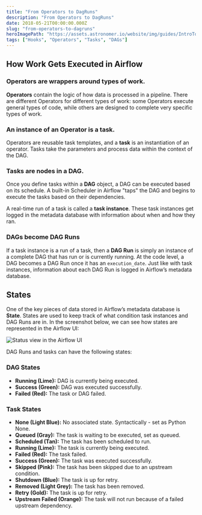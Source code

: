 ```yaml
---
title: "From Operators to DagRuns"
description: "From Operators to DagRuns"
date: 2018-05-21T00:00:00.000Z
slug: "from-operators-to-dagruns"
heroImagePath: "https://assets.astronomer.io/website/img/guides/IntroToDAG_preview.png"
tags: ["Hooks", "Operators", "Tasks", "DAGs"]
---
```

<!-- markdownlint-disable-file -->
## How Work Gets Executed in Airflow

### Operators are wrappers around types of work.

**Operators** contain the logic of how data is processed in a pipeline. There are different Operators for different types of work: some Operators execute general types of code, while others are designed to complete very specific types of work.

### An instance of an Operator is a task.

Operators are reusable task templates, and a **task** is an instantiation of an operator. Tasks take the parameters and process data within the context of the DAG.

### Tasks are nodes in a DAG.

Once you define tasks within a **DAG** object, a DAG can be executed based on its schedule. A built-in Scheduler in Airflow "taps" the DAG and begins to execute the tasks based on their dependencies.

A real-time run of a task is called a **task instance**. These task instances get logged in the metadata database with information about when and how they ran.

### DAGs become DAG Runs

If a task instance is a run of a task, then a **DAG Run** is simply an instance of a complete DAG that has run or is currently running. At the code level, a DAG becomes a DAG Run once it has an `execution_date`. Just like with task instances, information about each DAG Run is logged in Airflow’s metadata database.

## States

One of the key pieces of data stored in Airflow’s metadata database is **State**. States are used to keep track of what condition task instances and DAG Runs are in. In the screenshot below, we can see how states are represented in the Airflow UI:

![Status view in the Airflow UI](https://assets2.astronomer.io/main/docs/airflow-ui/status-view.png)

DAG Runs and tasks can have the following states:

### DAG States

- **Running (Lime):** DAG is currently being executed.
- **Success (Green):** DAG was executed successfully.
- **Failed (Red):** The task or DAG failed.

### Task States

- **None (Light Blue):** No associated state. Syntactically - set as Python None.
- **Queued (Gray):** The task is waiting to be executed, set as queued.
- **Scheduled (Tan):** The task has been scheduled to run.
- **Running (Lime):** The task is currently being executed.
- **Failed (Red):** The task failed.
- **Success (Green):** The task was executed successfully.
- **Skipped (Pink):** The task has been skipped due to an upstream condition.
- **Shutdown (Blue):** The task is up for retry.
- **Removed (Light Grey):** The task has been removed.
- **Retry (Gold):** The task is up for retry.
- **Upstream Failed (Orange):** The task will not run because of a failed upstream dependency.
